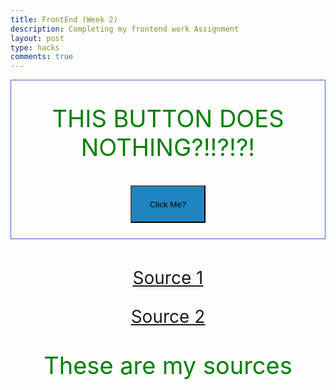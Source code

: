 ```yaml
---
title: FrontEnd (Week 2)
description: Completing my frontend work Assignment
layout: post
type: hacks
comments: true
---
```

<style>
    .text {
        font-size: 38px;
        text-align: center;
        color: green !important;
    }
    .source {
        font-size: 28px;
        text-align:center;
    }
    button {
        text-align: center;
        width: 120px;
        height: 60px;
        background-color: #1d85c2 !important;
    }
</style>

<div style="text-align:center; border: 1px solid #415ce0;">
    <p class="text">THIS BUTTON DOES NOTHING?!!?!?!</p>
    <button style="margin-bottom:25px" onclick='window.open("https://www.youtube.com/watch?v=dQw4w9WgXcQ")'>Click Me?</button>
</div>
<br>
<div>
    <p class="source"><a href="https://www.w3schools.com/tags/tag_comment.asp">Source 1</a></p>
    <p class="source"><a href="https://nighthawkcoders.github.io/portfolio_2025/frontend/basics/playground">Source 2</a></p>
    <p class="text">These are my sources</p>
</div>

<script>
    let person = {
        name: "Justin",
        gender: "Male",
        programmingExperience: "1 Year",
        age: 17,
        currentClasses: ["APStatistics", "APCalculusBC", "Civics", "Digital Media Production", "APComputer Science Principles",],
        interests: ["Programming", "Piano", "Guitar", "Board Games", "Video Games",],
    }

    console.log(person)

    person.interests.push("arrayManipulation")
    console.log("\n")
    console.log(person)
    console.log(typeof(person) + "\n" + typeof(person.age) + "\n" + typeof(person.name))
</script>

<!-- Utterances hot fix -->
<script src="https://utteranc.es/client.js"
        repo="JustinQ-DNHS/justin_2025"
        issue-term="title"
        label="blogpost-comment"
        theme="github-light"
        crossorigin="anonymous"
        async>
</script>